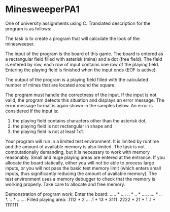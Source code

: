 # MinesweeperPA1

One of university assignments using C. Translated description for the program is as follows: 

The task is to create a program that will calculate the look of the minesweeper.

The input of the program is the board of this game. The board is entered as a rectangular field filled with asterisk (mina) and a dot (free field). The field is entered by row, each row of input contains one row of the playing field. Entering the playing field is finished when the input ends (EOF is active).

The output of the program is a playing field filled with the calculated number of mines that are located around the square.

The program must handle the correctness of the input. If the input is not valid, the program detects this situation and displays an error message. The error message format is again shown in the samples below. An error is considered if the input is:

1) the playing field contains characters other than the asterisk dot,
2) the playing field is not rectangular in shape and
3) the playing field is not at least 1x1.

Your program will run in a limited test environment. It is limited by runtime and the amount of available memory is also limited. The task is not computationally demanding, but it is necessary to work with memory reasonably. Small and huge playing areas are entered at the entrance. If you allocate the board statically, either you will not be able to process large inputs, or you will not pass the basic test memory limit (which enters small inputs, thus significantly reducing the amount of available memory). The test environment uses a memory debugger to check that the memory is working properly. Take care to allocate and free memory.

Demonstration of program work:
Enter the board:
..... * ....
.. * .. * ....
..... * .. *.
.. * .......
Filled playing area: 
.1112 * 2 ... 
.1 * 13 * 3111 
.2222 * 21 * 1 
.1 * 1111111
